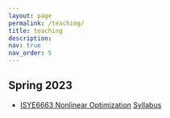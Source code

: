 ```yaml
---
layout: page
permalink: /teaching/
title: teaching
description: 
nav: true
nav_order: 5
---
```


## Spring 2023
 - [ISYE6663 Nonlinear Optimization](https://oscar.gatech.edu/bprod/bwckctlg.p_display_courses?term_in=202302&one_subj=ISYE&sel_crse_strt=6663&sel_crse_end=6663&sel_subj=&sel_levl=&sel_schd=&sel_coll=&sel_divs=&sel_dept=&sel_attr=)
   [Syllabus](https://milzj.github.io/assets/pdf/ISYE6663-Syllabus-Spring-2023.pdf)

